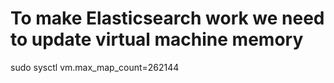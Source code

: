 # To make Elasticsearch work we need to update virtual machine memory
sudo sysctl vm.max_map_count=262144
